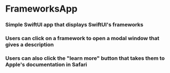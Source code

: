 # FrameworksApp
### Simple SwiftUI app that displays SwiftUI's frameworks
### Users can click on a framework to open a modal window that gives a description
### Users can also click the "learn more" button that takes them to Apple's documentation in Safari
